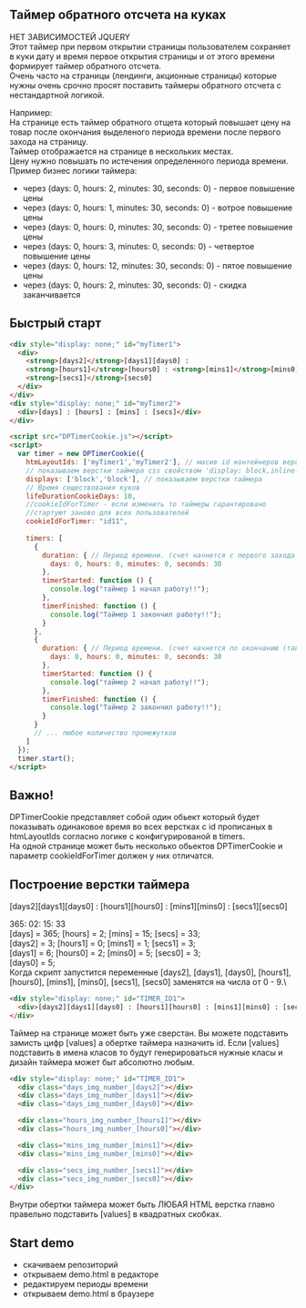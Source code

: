 ## Таймер обратного отсчета на куках
НЕТ ЗАВИСИМОСТЕЙ JQUERY\
Этот таймер при первом открытии страницы пользователем 
сохраняет в куки дату и время первое открытия страницы и от этого времени формирует
таймер обратного отсчета.\
Очень часто на страницы (лендинги, акционные страницы) которые нужны очень срочно 
просят поставить таймеры обратного отсчета с нестандартной логикой.

Например:\
На странице есть таймер обратного отщета который повышает цену 
на товар после окончания выделеного периода времени после первого захода на страницу.\
Таймер отображается на странице в нескольких местах.\
Цену нужно повышать по истечения определенного периода времени.\
Пример бизнес логики таймера:
- через (days: 0, hours: 2, minutes: 30, seconds: 0) - первое повышение цены
- через (days: 0, hours: 1, minutes: 30, seconds: 0) - вотрое повышение цены
- через (days: 0, hours: 0, minutes: 30, seconds: 0) - третее повышение цены
- через (days: 0, hours: 3, minutes: 0, seconds: 0) - четвертое повышение цены
- через (days: 0, hours: 12, minutes: 30, seconds: 0) - пятое повышение цены
- через (days: 0, hours: 2, minutes: 30, seconds: 0) - скидка заканчивается
## Быстрый старт

```html
<div style="display: none;" id="myTimer1">
  <div>
    <strong>[days2]</strong>[days1][days0] :
    <strong>[hours1]</strong>[hours0] : <strong>[mins1]</strong>[mins0] :
    <strong>[secs1]</strong>[secs0]
  </div>
</div>
<div style="display: none;" id="myTimer2">
  <div>[days] : [hours] : [mins] : [secs]</div>
</div>

```
```html
<script src="DPTimerCookie.js"></script>
<script>
  var timer = new DPTimerCookie({
    htmLayoutIds: ['myTimer1','myTimer2'], // масив id контейнеров верстки таймера
    // показываем верстки таймера сss свойством 'display: block,inline-block,flex и тд'
    displays: ['block','block'], // показываем верстки таймера
    // Время сеществования куков
    lifeDurationCookieDays: 10,
    //cookieIdForTimer - если изменить то таймеры гарантировано
    //стартуют заново для всех пользователей
    cookieIdForTimer: "id11",
  
    timers: [
      {
        duration: { // Период времени. (счет начнется с первого захода на страницу)
          days: 0, hours: 0, minutes: 0, seconds: 30
        },
        timerStarted: function () {
          console.log("таймер 1 начал работу!!");
        },
        timerFinished: function () {
          console.log("Таймер 1 закончил работу!!");
        }
      },
      {
        duration: { // Период времени. (счет начнется по окончанию (таймер 1))
          days: 0, hours: 0, minutes: 0, seconds: 30
        },
        timerStarted: function () {
          console.log("таймер 2 начал работу!!");
        },
        timerFinished: function () {
          console.log("Таймер 2 закончил работу!!");
        }
      }
      // ... любое количество промежутков
    ]
  });
  timer.start();
</script>
```

## Важно!
DPTimerCookie представляет собой один обьект который будет 
показывать одинаковое время во всех верстках с id прописаных в htmLayoutIds
согласно логике с конфигурированой в timers.\
На одной странице может быть несколько обьектов DPTimerCookie и параметр cookieIdForTimer
должен у них отличатся.

## Построение верстки таймера
[days2][days1][days0] : [hours1][hours0] : [mins1][mins0] : [secs1][secs0]

365: 02: 15: 33\
[days] = 365; [hours] = 2;  [mins] = 15;  [secs] = 33;\
[days2] = 3; [hours1] = 0;  [mins1] = 1;  [secs1] = 3;\
[days1] = 6; [hours0] = 2;  [mins0] = 5;  [secs0] = 3;\
[days0] = 5;\
Когда скрипт запустится переменные [days2], [days1], [days0], [hours1], [hours0], [mins1], [mins0], [secs1], [secs0] 
заменятся на числа от 0 - 9.\
```html
<div style="display: none;" id="TIMER_ID1">
  <div>[days2][days1][days0] : [hours1][hours0] : [mins1][mins0] : [secs1][secs0]</div>
</div>

```
Таймер на странице может быть уже сверстан. Вы можете подставить замисть цифр [values] а обертке таймера назначить id.
Если [values] подставить в имена класов то будут генерироваться нужные класы и дизайн таймера может быт абсолютно любым.
```html
<div style="display: none;" id="TIMER_ID1">
  <div class="days_img_number_[days2]"></div>
  <div class="days_img_number_[days1]"></div>
  <div class="days_img_number_[days0]"></div>

  <div class="hours_img_number_[hours1]"></div>
  <div class="hours_img_number_[hours0]"></div>

  <div class="mins_img_number_[mins1]"></div>
  <div class="mins_img_number_[mins0]"></div>

  <div class="secs_img_number_[secs1]"></div>
  <div class="secs_img_number_[secs0]"></div>
</div>

```
Внутри обертки таймера может быть ЛЮБАЯ HTML верстка главно правельно подставить [values] в квадратных скобках.

## Start demo
- скачиваем репозиторий
- открываем demo.html в редакторе
- редактируем периоды времени 
- открываем demo.html в браузере

